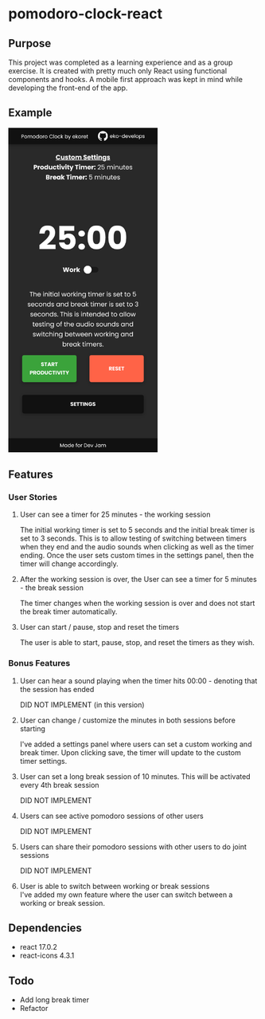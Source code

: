 # pomodoro-clock-react

## Purpose

This project was completed as a learning experience and as a group exercise. It is created with pretty much only React using functional components and hooks. A mobile first approach was kept in mind while developing the front-end of the app.

## Example

<img src="example-images/mobile-ss.png" width="300px">

## Features

### User Stories

1. User can see a timer for 25 minutes - the working session

   The initial working timer is set to 5 seconds and the initial break timer is set to 3 seconds. This is to allow testing of switching between timers when they end and the audio sounds when clicking as well as the timer ending. Once the user sets custom times in the settings panel, then the timer will change accordingly.

2. After the working session is over, the User can see a timer for 5 minutes - the break session

   The timer changes when the working session is over and does not start the break timer automatically.

3. User can start / pause, stop and reset the timers

   The user is able to start, pause, stop, and reset the timers as they wish.

### Bonus Features

1. User can hear a sound playing when the timer hits 00:00 - denoting that the session has ended

   DID NOT IMPLEMENT (in this version)

2. User can change / customize the minutes in both sessions before starting

   I've added a settings panel where users can set a custom working and break timer. Upon clicking save, the timer will update to the custom timer settings.

3. User can set a long break session of 10 minutes. This will be activated every 4th break session

   DID NOT IMPLEMENT

4. Users can see active pomodoro sessions of other users

   DID NOT IMPLEMENT

5. Users can share their pomodoro sessions with other users to do joint sessions

   DID NOT IMPLEMENT

6. User is able to switch between working or break sessions  
   I've added my own feature where the user can switch between a working or break session.

## Dependencies

- react 17.0.2
- react-icons 4.3.1

## Todo

- Add long break timer
- Refactor
